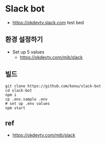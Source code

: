 # Slack bot
* https://okdevtv.slack.com test bed

## 환경 설정하기
* Set up 5 values
  * https://okdevtv.com/mib/slack

## 빌드
```
git clone https://github.com/kenu/slack-bot
cd slack-bot
npm i
cp .env.sample .env
# set up .env values
npm start
```

## ref
* https://okdevtv.com/mib/slack
